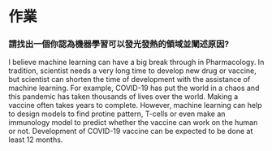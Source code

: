 # 作業
### 請找出一個你認為機器學習可以發光發熱的領域並闡述原因?

I believe machine learning can have a big break through in Pharmacology. In tradition, scientist needs a very long time to develop 
new drug or vaccine, but scientist can shorten the time of development with the assistance of machine learning. For example, COVID-19 
has put the world in a chaos and this pandemic has taken thousands of lives over the world. 
Making a vaccine often takes years to complete. However, machine learning can help to design models to find protine pattern, T-cells 
or even make an immunology model to predict whether the vaccine can work on the human or not. Development of COVID-19 vaccine can be 
expected to be done at least 12 months.
